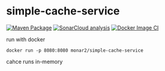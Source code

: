 # simple-cache-service
[![Maven Package](https://github.com/mhmtonrn/simple-cache-service/actions/workflows/maven-publish.yml/badge.svg?branch=master)](https://github.com/mhmtonrn/simple-cache-service/actions/workflows/maven-publish.yml)
[![SonarCloud analysis](https://github.com/mhmtonrn/simple-cache-service/actions/workflows/sonarcloud.yml/badge.svg)](https://github.com/mhmtonrn/simple-cache-service/actions/workflows/sonarcloud.yml)
[![Docker Image CI](https://github.com/mhmtonrn/simple-cache-service/actions/workflows/docker-image.yml/badge.svg?branch=master)](https://github.com/mhmtonrn/simple-cache-service/actions/workflows/docker-image.yml)


run with docker

```
docker run -p 8080:8080 monar2/simple-cache-service 
```

cahce runs in-memory
